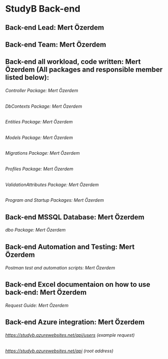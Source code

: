 # StudyB Back-end  
## Back-end Lead: Mert Özerdem  
## Back-end Team: Mert Özerdem  
## Back-end all workload, code written: Mert Özerdem (All packages and responsible member listed below):
###### Controller Package: Mert Özerdem  
###### DbContexts Package: Mert Özerdem  
###### Entities Package: Mert Özerdem  
###### Models Package: Mert Özerdem  
###### Migrations Package: Mert Özerdem  
###### Profiles Package: Mert Özerdem  
###### ValidationAttributes Package: Mert Özerdem  
###### Program and Startup Packages: Mert Özerdem  
## Back-end MSSQL Database: Mert Özerdem
###### dbo Package: Mert Özerdem  
## Back-end Automation and Testing: Mert Özerdem 
###### Postman test and automation scripts: Mert Özerdem  
## Back-end Excel documentaion on how to use back-end: Mert Özerdem 
###### Request Guide: Mert Özerdem 
## Back-end Azure integration: Mert Özerdem
###### https://studyb.azurewebsites.net/api/users (example request)
###### https://studyb.azurewebsites.net/api (root address)
